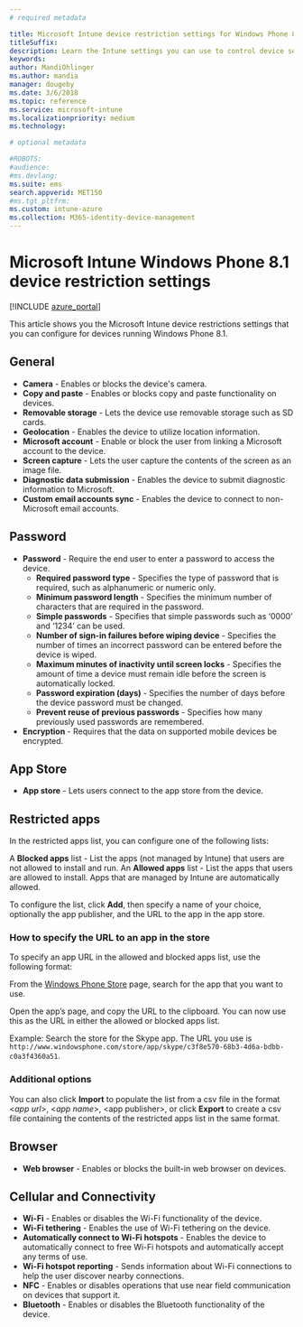 ```yaml
---
# required metadata

title: Microsoft Intune device restriction settings for Windows Phone 8.1
titleSuffix:
description: Learn the Intune settings you can use to control device settings and functionality on devices running Windows Phone 8.1.
keywords:
author: MandiOhlinger
ms.author: mandia
manager: dougeby
ms.date: 3/6/2018
ms.topic: reference
ms.service: microsoft-intune
ms.localizationpriority: medium
ms.technology:

# optional metadata

#ROBOTS:
#audience:
#ms.devlang:
ms.suite: ems
search.appverid: MET150
#ms.tgt_pltfrm:
ms.custom: intune-azure
ms.collection: M365-identity-device-management
---
```


# Microsoft Intune Windows Phone 8.1 device restriction settings

[!INCLUDE [azure_portal](./includes/azure_portal.md)]

This article shows you the Microsoft Intune device restrictions settings that you can configure for devices running Windows Phone 8.1.


## General

- **Camera** - Enables or blocks the device's camera.
- **Copy and paste** - Enables or blocks copy and paste functionality on devices.
- **Removable storage** - Lets the device use removable storage such as SD cards.
- **Geolocation** - Enables the device to utilize location information.
- **Microsoft account** - Enable or block the user from linking a Microsoft account to the device.
- **Screen capture** - Lets the user capture the contents of the screen as an image file.
- **Diagnostic data submission** - Enables the device to submit diagnostic information to Microsoft.
- **Custom email accounts sync** - Enables the device to connect to non-Microsoft email accounts.

## Password

- **Password** - Require the end user to enter a password to access the device.
  - **Required password type** - Specifies the type of password that is required, such as alphanumeric or numeric only.
  - **Minimum password length** - Specifies the minimum number of characters that are required in the password.
  - **Simple passwords** - Specifies that simple passwords such as ‘0000’ and ‘1234’ can be used.
  - **Number of sign-in failures before wiping device** - Specifies the number of times an incorrect password can be entered before the device is wiped.
  - **Maximum minutes of inactivity until screen locks** - Specifies the amount of time a device must remain idle before the screen is automatically locked.
  - **Password expiration (days)** - Specifies the number of days before the device password must be changed.
  - **Prevent reuse of previous passwords** - Specifies how many previously used passwords are remembered.
- **Encryption** - Requires that the data on supported mobile devices be encrypted.

## App Store

- **App store** - Lets users connect to the app store from the device.

## Restricted apps

In the restricted apps list, you can configure one of the following lists:

A **Blocked apps** list - List the apps (not managed by Intune) that users are not allowed to install and run.
An **Allowed apps** list - List the apps that users are allowed to install. Apps that are managed by Intune are automatically allowed.

To configure the list, click **Add**, then specify a name of your choice, optionally the app publisher, and the URL to the app in the app store.

### How to specify the URL to an app in the store

To specify an app URL in the allowed and blocked apps list, use the following format:

From the [Windows Phone Store](https://www.microsoft.com/store/apps/windows-phone) page, search for the app that you want to use.

Open the app’s page, and copy the URL to the clipboard. You can now use this as the URL in either the allowed or blocked apps list.

Example: Search the store for the Skype app. The URL you use is `http://www.windowsphone.com/store/app/skype/c3f8e570-68b3-4d6a-bdbb-c0a3f4360a51`.



### Additional options

You can also click **Import** to populate the list from a csv file in the format <*app url*>, <*app name*>, \<app publisher>, or click **Export** to create a csv file containing the contents of the restricted apps list in the same format.


## Browser

- **Web browser** - Enables or blocks the built-in web browser on devices.

## Cellular and Connectivity

- **Wi-Fi** - Enables or disables the Wi-Fi functionality of the device.
- **Wi-Fi tethering** - Enables the use of Wi-Fi tethering on the device.
- **Automatically connect to Wi-Fi hotspots** - Enables the device to automatically connect to free Wi-Fi hotspots and automatically accept any terms of use.
- **Wi-Fi hotspot reporting** - Sends information about Wi-Fi connections to help the user discover nearby connections.
- **NFC** - Enables or disables operations that use near field communication on devices that support it.
- **Bluetooth** - Enables or disables the Bluetooth functionality of the device.
